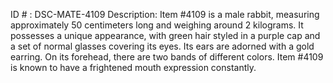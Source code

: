ID # : DSC-MATE-4109
Description: Item #4109 is a male rabbit, measuring approximately 50 centimeters long and weighing around 2 kilograms. It possesses a unique appearance, with green hair styled in a purple cap and a set of normal glasses covering its eyes. Its ears are adorned with a gold earring. On its forehead, there are two bands of different colors. Item #4109 is known to have a frightened mouth expression constantly.